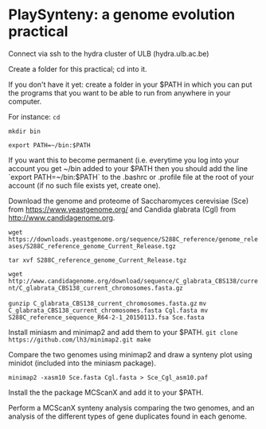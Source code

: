 # PlaySynteny: a genome evolution practical

Connect via ssh to the hydra cluster of ULB (hydra.ulb.ac.be)

Create a folder for this practical; cd into it.

If you don't have it yet: create a folder in your $PATH in which you can put the programs that you want to be able to run from anywhere in your computer.

For instance:
`cd` 

`mkdir bin`

`export PATH=~/bin:$PATH`

If you want this to become permanent (i.e. everytime you log into your account you get ~/bin added to your $PATH then you should add the line `export PATH=~/bin:$PATH` to the .bashrc or .profile file at the root of your account (if no such file exists yet, create one).

Download the genome and proteome of Saccharomyces cerevisiae (Sce) from https://www.yeastgenome.org/ and Candida glabrata (Cgl) from http://www.candidagenome.org.

`wget https://downloads.yeastgenome.org/sequence/S288C_reference/genome_releases/S288C_reference_genome_Current_Release.tgz`

`tar xvf S288C_reference_genome_Current_Release.tgz`

`wget http://www.candidagenome.org/download/sequence/C_glabrata_CBS138/current/C_glabrata_CBS138_current_chromosomes.fasta.gz`

`gunzip C_glabrata_CBS138_current_chromosomes.fasta.gz`
`mv C_glabrata_CBS138_current_chromosomes.fasta Cgl.fasta
mv S288C_reference_sequence_R64-2-1_20150113.fsa Sce.fasta`

Install miniasm and minimap2 and add them to your $PATH.
`git clone https://github.com/lh3/minimap2.git
make`




Compare the two genomes using minimap2 and draw a synteny plot using minidot (included into the miniasm package).

`minimap2 -xasm10 Sce.fasta Cgl.fasta > Sce_Cgl_asm10.paf`

Install the the package MCScanX and add it to your $PATH.

Perform a MCScanX synteny analysis comparing the two genomes, and an analysis of the different types of gene duplicates found in each genome.

